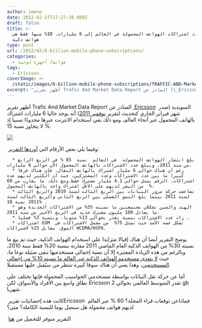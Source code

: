 ```yaml
---
author: imene
date: 2012-02-27T17:27:38.000Z
draft: false
title: >-
  وصول عدد اشتراكات الهواتف المحمولة في العالم إلى 6 مليارات، 10% منها فقط هي
  هواتف ذكية
type: post
url: /2012/02/6-billion-mobile-phone-subscriptions/
categories:
  - هواتف/ أجهزة لوحية
tags:
  - Ericsson
coverImage: >-
  /static/images/6-billion-mobile-phone-subscriptions/TRAFFIC-AND-Market-data-report-Ericsson.png
excerpt: "أظهر تقرير Trafic And Market Data Report الصادر عن [\_Ericsson](http://www.ericsson.com/) \_السويدية (صدر شهر فبراير الجاري كتحديث لتقرير [نوفمبر 2011](http://www.ericsson.com/news/1561267)) أنه يوجد حاليا 6 مليارات اشتراك بالهاتف المحمول عبر أنحاء العالم، ومع ذلك بقي استخدام الانترنت عبرها محدودًا نسبيا إذ لا"
---
```

أظهر تقرير Trafic And Market Data Report الصادر عن [ Ericsson](http://www.ericsson.com/)  السويدية (صدر شهر فبراير الجاري كتحديث لتقرير [نوفمبر 2011](http://www.ericsson.com/news/1561267)) أنه يوجد حاليا 6 مليارات اشتراك بالهاتف المحمول عبر أنحاء العالم، ومع ذلك بقي استخدام الانترنت عبرها محدودًا نسبيا إذ لا يتجاوز نسبة 15 %.

![](/static/images/6-billion-mobile-phone-subscriptions/TRAFFIC-AND-Market-data-report-Ericsson.png)

 وفيما يلي بعض الأرقام التي [أوردها التقرير](http://www.ericsson.com/news/120222\_mobile_subscribers_at\_6\_billion\_244159020\_c):

~~~
  * بلغ انتشار الهواتف المحمولة  في العالم  نسبة  85 % في الربع الرابع من سنة 2011، ويبلغ عدد الاشتراكات بالهاتف المحمول الآن حوالي 6 مليارات.
  * رغم أن هناك حوالي 6 مليار اشتراك بالهاتف النقال، فإن هناك فرقا كبيرا ما بين عدد الاشتراكات وعدد المشتركين، حيث أن الكثير لديهم عدة اشتراكات. الرقم يمثل حوالي 4.1 مليار مشترك فقط،ومع ذلك، ما يقارب من 60 %  من البشر لديهم على الأقل اشتراك واحد بالهاتف المحمول.
  * تضاعفت حركة مرور البيانات بين الربع الثالث لسنة 2010 والربع الثالث لسنة 2011 بينما بلغ النمو الفصلي بين الربع الثاني والربع الثالث لسنة 2011 نسبة 18% .
  * الهند والصين تشكلان مجتمعتين ما نسبته 35% من الاشتراكات الجديدة وهو ما يعادل 180 مليون مشترك جديد في الربع الأخير من سنة 2011.
  * زاد عدد الاشتراكات بنسبة تقدر بحوالي 13% سنويا، وبنسبة 3% فصليا .
  * اشتراكات GSM  تشكل حصة الأسد حيث تمثل 75%  من مجمل الاشتراكات في السوق، مقابل 15% لاشتراكات WCDMA/HSPA.
~~~

يوضح التقرير أيضا أن هناك إقبالا متزايدا على استخدام الهواتف الذكية، حيث تم بيع ما نسبته 30% من الهواتف الذكية العام الماضي 2011 مقارنة بنسبة 20% فقط سنة 2010، وبالرغم من هذه الزيادة المعتبرة إلا أن نسبة إجمالي مستخدميها تبقى ضئيلة نوعا ما، حيث [لا يتعدى مستخدمو الهواتف الذكية عبر العالم ما نسبته 10% من إجمالي المستخدمين](http://www.gomonews.com/only-around-10-per-cent-use-smartphones-says-ericsson/)، وهذا يعني أن هناك سوقا كبيرة تنتظر من سيُقبل عليها مستقبلا.

أما عن حركة نقل البيانات بواسطة مستخدمي الحواسيب المحمولة فإنها تختلف على نطاق واسع بين الأفراد والأسواق، لكن Ericsson تقدر المتوسط العالمي بحوالي 2 gb شهريا.

 كانت هذه إحصائيات تقريرEricsson  فماذاعن توقعات قراء المجلة؟ 60 % عبر العالم لديهم هواتف محمولة هل سنصل يوما للنسبة الكاملة؟ متى؟

 التقرير متوفر للتحميل من [هنا](http://www.google.com/url?sa=t\&rct=j\&q=\&esrc=s\&source=web\&cd=2\&ved=0CCwQFjAB\&url=http%3A%2F%2Fwww.ericsson.com%2Fres%2Fdocs%2F2012%2Ftmd_report_feb_web.pdf\&ei=9l1JT5PUNoSw0AXy5O2MDg\&usg=AFQjCNFI22M7ymmozgeeB64Q9mK1pNwdLA)
